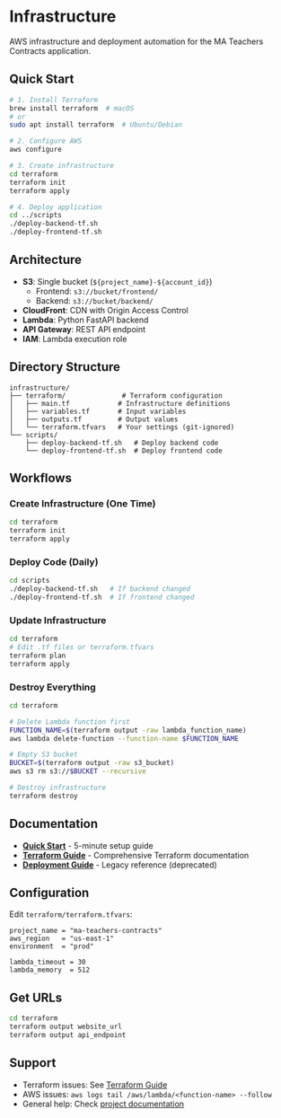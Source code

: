 # Infrastructure

AWS infrastructure and deployment automation for the MA Teachers Contracts application.

## Quick Start

```bash
# 1. Install Terraform
brew install terraform  # macOS
# or
sudo apt install terraform  # Ubuntu/Debian

# 2. Configure AWS
aws configure

# 3. Create infrastructure
cd terraform
terraform init
terraform apply

# 4. Deploy application
cd ../scripts
./deploy-backend-tf.sh
./deploy-frontend-tf.sh
```

## Architecture

- **S3**: Single bucket (`${project_name}-${account_id}`)
  - Frontend: `s3://bucket/frontend/`
  - Backend: `s3://bucket/backend/`
- **CloudFront**: CDN with Origin Access Control
- **Lambda**: Python FastAPI backend
- **API Gateway**: REST API endpoint
- **IAM**: Lambda execution role

## Directory Structure

```
infrastructure/
├── terraform/              # Terraform configuration
│   ├── main.tf            # Infrastructure definitions
│   ├── variables.tf       # Input variables
│   ├── outputs.tf         # Output values
│   └── terraform.tfvars   # Your settings (git-ignored)
└── scripts/
    ├── deploy-backend-tf.sh   # Deploy backend code
    └── deploy-frontend-tf.sh  # Deploy frontend code
```

## Workflows

### Create Infrastructure (One Time)

```bash
cd terraform
terraform init
terraform apply
```

### Deploy Code (Daily)

```bash
cd scripts
./deploy-backend-tf.sh   # If backend changed
./deploy-frontend-tf.sh  # If frontend changed
```

### Update Infrastructure

```bash
cd terraform
# Edit .tf files or terraform.tfvars
terraform plan
terraform apply
```

### Destroy Everything

```bash
cd terraform

# Delete Lambda function first
FUNCTION_NAME=$(terraform output -raw lambda_function_name)
aws lambda delete-function --function-name $FUNCTION_NAME

# Empty S3 bucket
BUCKET=$(terraform output -raw s3_bucket)
aws s3 rm s3://$BUCKET --recursive

# Destroy infrastructure
terraform destroy
```

## Documentation

- **[Quick Start](/docs/TERRAFORM_QUICKSTART.md)** - 5-minute setup guide
- **[Terraform Guide](/docs/terraform-guide.md)** - Comprehensive Terraform documentation
- **[Deployment Guide](/docs/DEPLOYMENT_GUIDE.md)** - Legacy reference (deprecated)

## Configuration

Edit `terraform/terraform.tfvars`:

```hcl
project_name = "ma-teachers-contracts"
aws_region   = "us-east-1"
environment  = "prod"

lambda_timeout = 30
lambda_memory  = 512
```

## Get URLs

```bash
cd terraform
terraform output website_url
terraform output api_endpoint
```

## Support

- Terraform issues: See [Terraform Guide](/docs/terraform-guide.md)
- AWS issues: `aws logs tail /aws/lambda/<function-name> --follow`
- General help: Check [project documentation](/docs)
